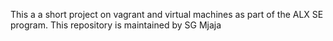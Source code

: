 This a a short project on vagrant and virtual machines as part of the ALX SE program.
This repository is maintained by SG Mjaja
